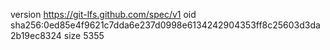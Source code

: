 version https://git-lfs.github.com/spec/v1
oid sha256:0ed85e4f9621c7dda6e237d0998e6134242904353ff8c25603d3da2b19ec8324
size 5355
